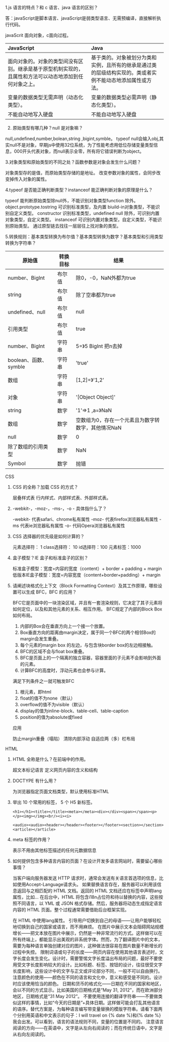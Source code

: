 1.js 语言的特点？和 c 语言、java 语言的区别？

答：javaScript是脚本语言、javaScript是弱类型语言、无需预编译，直接解析执行代码。

javaScrit 面向对象，c面向过程。

| JavaScript                                                   | Java                                                         |
| :----------------------------------------------------------- | :----------------------------------------------------------- |
| 面向对象的。对象的类型间没有区别。继承是基于原型机制实现的，且属性和方法可以动态地添加到任何对象之上。 | 基于类的。对象被划分为类和实例，且所有的继承是通过类的层级结构实现的。类或者实例不能动态地添加属性或方法。 |
| 变量的数据类型无需声明（动态化类型）。                       | 变量的数据类型必需声明（静态化类型）。                       |
| 不能自动地写入硬盘                                           | 不能自动地写入硬盘                                           |


2. 原始类型有哪几种？null 是对象嘛？

null,undefined,number,bolean,string ,bigint,symble。
typeof null会输入obj,其实null不是对象，早期js中使用32位系统，为了性能考虑用低位存储变量类型信息，000开头代表对象，而null表示全零，所有将它错误判断为object。

3.对象类型和原始类型的不同之处？函数参数是对象会发生什么问题？

对象类型存的是值，而原始类型存储的是地址。
改变参数对象的属性，会同步改变掉传入对象的属性。

4.typeof 是否能正确判断类型？instanceof 能正确判断对象的原理是什么？

typeof 能判断原始类型除null外，不能识别对象类型function 除外。
object.prototype.tostring 可识别标准类型，及内置 biuild-in对象类型，不能识别自定义类型。
constructor 识别标准类型，undefined null 除外，可识别内置对象类型，自定义类型。
instanceof 	可识别内置对象类型，自定义类型，不能识别原始类型。
通过原型链去找往一层层往上找对象的类型。

5.转换规则：基本类型转换为布尔值？基本类型转换为数字？基本类型和引用类型转换为字符串？

| 原始值                | 转换目标 | 结果                                               |
| --------------------- | -------- | -------------------------------------------------- |
| number、BigInt        | 布尔值   | 除0，-0，NaN外都为true                             |
| string                | 布尔值   | 除了空串都为true                                   |
| undefined、null       | 布尔值   | null                                               |
| 引用类型              | 布尔值   | true                                               |
| number、BigInt        | 字符串   | 5=》5  BigInt 把n去掉                              |
| boolean、函数、symble | 字符串   | 'true'                                             |
| 数组                  | 字符串   | [1,2]=》'1,2'                                      |
| 对象                  | 字符串   | '[Object Object]'                                  |
| string                | 数字     | '1'=>1 ,a=》NaN                                    |
| 数组                  | 数字     | 空数组为0，存在一个元素且为数字转数字，其他情况NaN |
| null                  | 数字     | 0                                                  |
| 除了数组的引用类型    | 数字     | NaN                                                |
| Symbol                | 数字     | 抛错                                               |

CSS

1. CSS 的全称？加载 CSS 的方式？

   层叠样式表
   行内样式、内部样式表、外部样式表。

2. -webkit-，-moz-，-ms-，-o - 具体指什么了？

   -webkit-  代表safari、chrome私有属性
   -moz- 代表firefox浏览器私有属性
   -ms 代表ie浏览器私有属性
   -o- 代码Opera浏览器私有属性

3. CSS 选择器的优先级是如何计算的？

   元素选择符： 1
   class选择符： 10
   id选择符：100
   元素标签：1000

4. 盒子模型？IE 盒子和标准盒子的区别？

   标准盒子模型：宽度=内容的宽度（content）+ border + padding + margin
   低版本IE盒子模型：宽度=内容宽度（content+border+padding）+ margin

5. 请阐述块格式化上下文（Block Formatting Context）及其工作原理，哪些设置可以生成 BFC，BFC 的应用？

   BFC它是页面中的一块渲染区域，并且有一套渲染规则，它决定了其子元素将如何定位，以及和其他元素的关系、相互作用。
   BFC规定了内部的Block Box如何布局。
   1. 内部的Box会在垂直方向上一个接一个放置。
   2. Box垂直方向的距离由margin决定，属于同一个BFC的两个相邻Box的margin会发生重叠。
   3. 每个元素的margin box 的左边，与包含块border box的左边相接触。
   4. BFC的区域不会与float box重叠。
   5. BFC是页面上的一个隔离的独立容器，容器里面的子元素不会影响到外面的元素。
   6. 计算BFC的高度时，浮动元素也会参与计算。

   满足下列条件之一就可触发BFC

   1. 根元素，即html
   2. float的值不为none（默认）
   3. overflow的值不为visible（默认）
   4. display的值为inline-block、table-cell、table-caption
   5. position的值为absolute或fixed

   应用

   防止margin重叠（塌陷）
   清除内部浮动
   自适应两（多）栏布局


HTML

1. HTML 全称是什么？在前端中的作用。

   超文本标记语言
   定义网页内容的含义和结构

2. DOCTYPE 有什么用？

   为浏览器指定页面文档类型，默认使用标准HTML

3. 举出 10 个常用的标签， 5 个 H5 新标签。

   ```
   <h1></h1><title></title><meta></meta><div></div><span></span><p></p><img></img><br/><i><i>
   ```

   ```
   <audio><audio><header></header><footer></footer><section></section><article></article>
   ```

4. meta 标签的作用？

   表示不用由其他标签描述的任何元数据信息

5. 如何提供包含多种语言内容的页面？在设计开发多语言网站时，需要留心哪些事情？

   当客户端向服务器发送 HTTP 请求时，通常会发送有关语言首选项的信息，比如使用Accept-Language请求头。
   如果替换语言存在，服务器可以利用该信息返回与之相匹配的 HTML 文档。返回的 HTML 文档还应在<html>标签中声明lang属性，比如<html lang="en">...</html>
   在后台中，HTML 将包含i18n占位符和待以替换的内容，这些按照不同语言，以 YML 或 JSON 格式存储。然后，服务器将动态生成指定语言内容的 HTML 页面。整个过程通常需要借助后台框架实现。

   
   在 HTML 中使用lang属性。
   引导用户切换到自己的母语——让用户能够轻松地切换到自己的国家或语言，而不用麻烦。
   在图片中展示文本会阻碍网站规模增长——把文本放在图片中展示，仍然是一种非常流行的方式。这样做可以在所有终端上，都能显示出美观的非系统字体。然而，为了翻译图片中的文本，需要为每种语言单独创建对应的图片，这种做法很容易在图片数量不断增长的过程中失控。
   限制词语或句子的长度——网页内容在使用其他语言表述时，文字长度会发生变化。设计时，需要警惕文字长度溢出布局的问题，最好不要使用受文字长度影响较大的设计。比如标题、标签、按钮的设计，往往很受文字长度影响，这些设计中的文字与正文或评论部分不同，一般不可以自由换行。
   注意颜色的使用——颜色在不同的语言和文化中，意义和感受是不同的。设计时应该使用恰当的颜色。
   日期和货币的格式化——日期在不同的国家和地区，会以不同的方式显示。比如美国的日期格式是“May 31, 2012”，而在欧洲部分地区，日期格式是“31 May 2012”。
   不要使用连接的翻译字符串——不要做类似这样的事情，比如“今天的日期是”+具体日期。这样做可能会打乱其他语言的语序。替代方案是，为每种语言编写带变量替换的模版字符串。请看下面两个分别用英语和中文表示的句子：I will travel on {% date %}和{% date %} 我会出发。可以看到，语言的语法规则不同，变量的位置是不同的。
   注意语言阅读的方向——在英语中，文字是从左向右阅读的；而在传统日语中，文字是从右向左阅读的。

   

   
